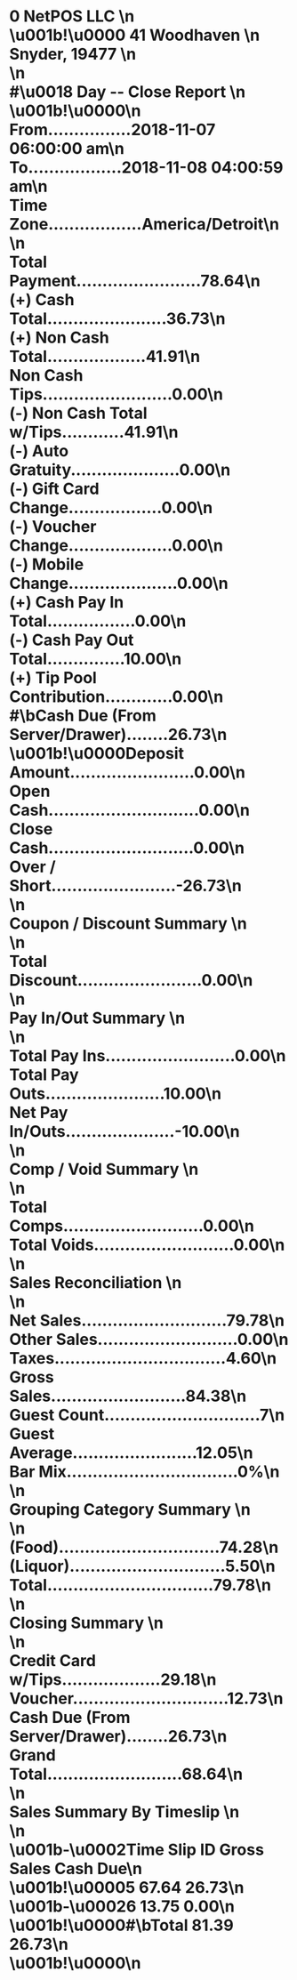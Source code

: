# 0      NetPOS LLC     \n<br>\u001b!\u0000               41 Woodhaven               \n<br>              Snyder,  19477              \n<br>\n<br>#\u0018            Day -- Close Report           \n<br>\u001b!\u0000\n<br>From................2018-11-07 06:00:00 am\n<br>To..................2018-11-08 04:00:59 am\n<br>Time Zone..................America\/Detroit\n<br>\n<br>Total Payment........................78.64\n<br>(+) Cash Total.......................36.73\n<br>(+) Non Cash Total...................41.91\n<br>Non Cash Tips.........................0.00\n<br>(-) Non Cash Total w\/Tips............41.91\n<br>(-) Auto Gratuity.....................0.00\n<br>(-) Gift Card Change..................0.00\n<br>(-) Voucher Change....................0.00\n<br>(-) Mobile Change.....................0.00\n<br>(+) Cash Pay In Total.................0.00\n<br>(-) Cash Pay Out Total...............10.00\n<br>(+) Tip Pool Contribution.............0.00\n<br>#\bCash Due (From Server\/Drawer)........26.73\n<br>\u001b!\u0000Deposit Amount........................0.00\n<br>Open Cash.............................0.00\n<br>Close Cash............................0.00\n<br>Over \/ Short........................-26.73\n<br>\n<br>         Coupon \/ Discount Summary        \n<br>\n<br>Total Discount........................0.00\n<br>\n<br>            Pay In\/Out Summary            \n<br>\n<br>Total Pay Ins.........................0.00\n<br>Total Pay Outs.......................10.00\n<br>Net Pay In\/Outs.....................-10.00\n<br>\n<br>            Comp \/ Void Summary           \n<br>\n<br>Total Comps...........................0.00\n<br>Total Voids...........................0.00\n<br>\n<br>           Sales Reconciliation           \n<br>\n<br>Net Sales............................79.78\n<br>Other Sales...........................0.00\n<br>Taxes.................................4.60\n<br>Gross Sales..........................84.38\n<br>Guest Count..............................7\n<br>Guest Average........................12.05\n<br>Bar Mix.................................0%\n<br>\n<br>         Grouping Category Summary        \n<br>\n<br>(Food)...............................74.28\n<br>(Liquor)..............................5.50\n<br>Total................................79.78\n<br>\n<br>              Closing Summary             \n<br>\n<br>Credit Card w\/Tips...................29.18\n<br>Voucher..............................12.73\n<br>Cash Due (From Server\/Drawer)........26.73\n<br>Grand Total..........................68.64\n<br>\n<br>         Sales Summary By Timeslip        \n<br>\n<br>\u001b-\u0002Time Slip ID     Gross Sales      Cash Due\n<br>\u001b!\u00005                      67.64         26.73\n<br>\u001b-\u00026                      13.75          0.00\n<br>\u001b!\u0000#\bTotal                  81.39         26.73\n<br>\u001b!\u0000\n<br><br>

